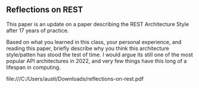 ## Reflections on REST

This paper is an update on a paper describing the REST Architecture Style after 17 years of practice.

Based on what you learned in this class, your personal experience, and reading this paper, briefly describe why you think this architecture style/patten has stood the test of time.  I would argue its still one of the most popular API architectures in 2022, and very few things have this long of a lifespan in computing. 


file:///C:/Users/austi/Downloads/reflections-on-rest.pdf
